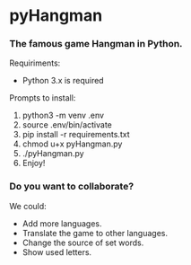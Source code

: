 # pyHangman
### The famous game Hangman in Python.

Requiriments:
* Python 3.x is required

Prompts to install:
1. python3 -m venv .env
2. source .env/bin/activate
3. pip install -r requirements.txt
4. chmod u+x pyHangman.py
5. ./pyHangman.py
6. Enjoy!

### Do you want to collaborate?
We could:
* Add more languages.
* Translate the game to other languages.
* Change the source of set words.
* Show used letters.
